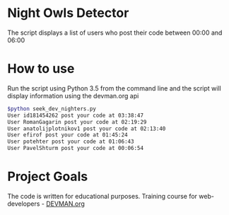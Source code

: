 # Night Owls Detector

The script displays a list of users who post their code between 00:00 and 06:00

# How to use

Run the script using Python 3.5 from the command line and the script will display information using the devman.org api

```Bash
$python seek_dev_nighters.py
User id181454262 post your code at 03:38:47
User RomanGagarin post your code at 02:19:29
User anatolijplotnikov1 post your code at 02:13:40
User efirof post your code at 01:45:24
User potehter post your code at 01:06:43
User PavelShturm post your code at 00:06:54
```

# Project Goals

The code is written for educational purposes. Training course for web-developers - [DEVMAN.org](https://devman.org)
